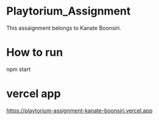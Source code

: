 # Playtorium_Assignment
This assaignment belongs to Kanate Boonsiri.

# How to run
npm start

# vercel app
https://playtorium-assignment-kanate-boonsiri.vercel.app
